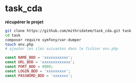 # task_cda
**récupérer le projet**

```sh
git clone https://github.com/mithridatem/task_cda.git task
cd task
composer require symfony/var-dumper
touch env.php
# ajouter les clés suivantes dans le fichier env.php
```

```php
const NAME_BDD = 'xxxxxxxxxxx';
const URL_BDD = 'xxxxxxxxxxxxx';
const PORT_BDD = 0000;
const LOGIN_BDD = 'xxxxxxxxx';
const PASSWORD_BDD = 'xxxxxxx';
```
